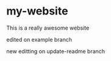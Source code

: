 # my-website
This is a really awesome website

edited on example branch

new editting on update-readme branch
